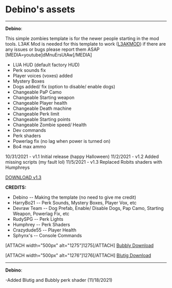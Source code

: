 # Debino's assets


---
<strong>Debino</strong>:


This simple zombies template is for the newer people starting in the mod tools.
L3AK Mod is needed for this template to work (<a href="https://wiki.modme.co/wiki/black_ops_3/lua_(lui)/Installation.html">L3AKMOD</a>)
if there are any issues or bugs please report them ASAP
[MEDIA=youtube]dMnuErsUtAw[/MEDIA]

- LUA HUD (default factory HUD)
- Perk sounds fix
- Player voices (voxes) added
- Mystery Boxes
- Dogs added/ fix (option to disable/ enable dogs)
- Changeable PaP Camo
- Changeable Starting weapon
- Changeable Player health
- Changeable Death machine
- Changeable Perk limit
- Changeable Starting points
- Changeable Zombie speed/ Health
- Dev commands
- Perk shaders
- Powerlag fix (no lag when power is turned on)
- Bo4 max ammo



10/31/2021 - v1.1 Initial release (happy Halloween)
11/2/2021 - v1.2 Added missing scripts (my fault lol)
11/5/2021 - v1.3 Replaced Robits shaders with Humphreys



<a href="https://mega.nz/file/jEETQKAa#DFKzJ6PXXXUKmFllOI0CQlTvVhZQ1g7y_aoUc2WckCE">DOWNLOAD v1.3</a>



<strong>CREDITS:</strong>
- Debino -- Making the template (no need to give me credit)
- HarryBo21 -- Perk Sounds, Mystery Boxes, Player Vox, etc
- Devraw Team -- Dog Prefab, Enable/ Disable Dogs, Pap Camo, Starting Weapon, Powerlag Fix, etc
- RudySPG -- Perk Lights
- Humphrey -- Perk Shaders
- Crazydude55 -- Player Health
- Sphynx&#39;s -- Console Commands



[ATTACH width=&quot;500px&quot; alt=&quot;1275&quot;]1275[/ATTACH]
<a href="https://mega.nz/file/3U0hjaKS#AuQOOe9ntEAWFHjvkzZUWfAX-8AjCVycB99wteI_lQE">Bubbly Download</a>



[ATTACH width=&quot;500px&quot; alt=&quot;1276&quot;]1276[/ATTACH]
<a href="https://mega.nz/file/XRkWzTSI#OcvEJOR7SWPp9PtOjyD6YXxv9u2X5trOw5_CTe6ZoBo">Blutig Download</a>



---
<strong>Debino</strong>:

-Added Blutig and Bubbly perk shader (11/18/2021)
